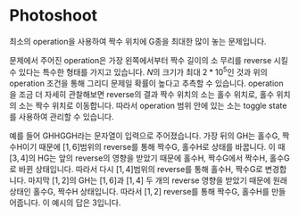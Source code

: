# Photoshoot

최소의 operation을 사용하여 짝수 위치에 G종을 최대한 많이 놓는 문제입니다.

문제에서 주어진 operation은 가장 왼쪽에서부터 짝수 길이의 소 무리를 reverse 시킬 수 있다는 특수한 형태를 가지고 있습니다.
$N$의 크기가 최대 $2 * 10^5$인 것과 위의 operation 조건을 통해 그리디 문제일 확률이 높다고 추측할 수 있습니다.
operation을 조금 더 자세히 관찰해보면 reverse의 결과 짝수 위치의 소는 홀수 위치로, 홀수 위치의 소는 짝수 위치로 이동합니다.
따라서 operation 범위 안에 있는 소는 toggle state를 사용하여 관리할 수 있습니다.

예를 들어 GHHGGH라는 문자열이 입력으로 주어졌습니다.
가장 뒤의 GH는 홀수G, 짝수H이기 때문에 $[1, 6]$범위의 reverse를 통해 짝수G, 홀수H로 상태를 바꿉니다.
이 때 $[3, 4]$의 HG는 앞의 reverse의 영향을 받았기 때문에 홀수H, 짝수G에서 짝수H, 홀수G로 바뀐 상태입니다.
따라서 다시 $[1, 4]$범위의 reverse를 통해 홀수H, 짝수G로 변경합니다.
마지막 $[1, 2]$의 GH는 $[1, 6]$과 $[1, 4]$ 두 개의 reverse 영향을 받았기 때문에 원래 상태인 홀수G, 짝수H 상태입니다.
따라서 $[1, 2]$ reverse를 통해 짝수G, 홀수H를 만들어줍니다.
이 예시의 답은 3입니다.
